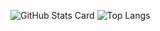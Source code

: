 ![GitHub Stats Card](https://github-readme-stats.vercel.app/api?username=0kate&theme=dracula)
![Top Langs](https://github-readme-stats.vercel.app/api/top-langs/?username=0kate&theme=dracula)
